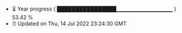 - ⏳ Year progress { ████████████████▁▁▁▁▁▁▁▁▁▁▁▁▁▁ } 53.42 %
- ⏰ Updated on Thu, 14 Jul 2022 23:24:30 GMT

